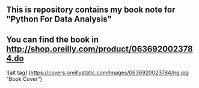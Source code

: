 ## This is repository contains my book note for "Python For Data Analysis"

## You can find the book in http://shop.oreilly.com/product/0636920023784.do

![alt tag] (https://covers.oreillystatic.com/images/0636920023784/lrg.jpg "Book Cover")
